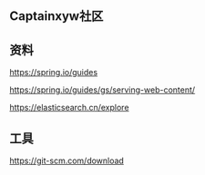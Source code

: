 ## Captainxyw社区

## 资料
https://spring.io/guides

https://spring.io/guides/gs/serving-web-content/

https://elasticsearch.cn/explore

## 工具
https://git-scm.com/download